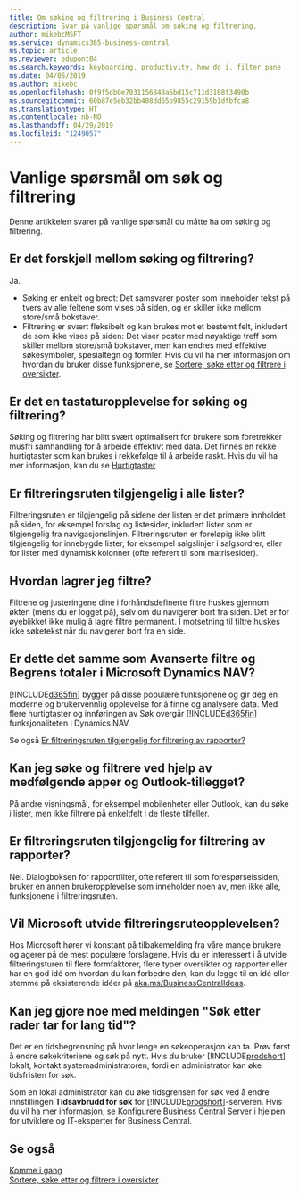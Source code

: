 ```yaml
---
title: Om søking og filtrering i Business Central
description: Svar på vanlige spørsmål om søking og filtrering.
author: mikebcMSFT
ms.service: dynamics365-business-central
ms.topic: article
ms.reviewer: edupont04
ms.search.keywords: keyboarding, productivity, how do i, filter pane
ms.date: 04/05/2019
ms.author: mikebc
ms.openlocfilehash: 0f9f5db0e7031156848a5bd15c711d3108f3490b
ms.sourcegitcommit: 60b87e5eb32bb408dd65b9855c29159b1dfbfca8
ms.translationtype: HT
ms.contentlocale: nb-NO
ms.lasthandoff: 04/29/2019
ms.locfileid: "1249057"
---
```

# <a name="searching-and-filtering-faq"></a>Vanlige spørsmål om søk og filtrering
Denne artikkelen svarer på vanlige spørsmål du måtte ha om søking og filtrering.

## <a name="is-there-a-difference-between-searching-and-filtering"></a>Er det forskjell mellom søking og filtrering?
Ja.
- Søking er enkelt og bredt: Det samsvarer poster som inneholder tekst på tvers av alle feltene som vises på siden, og er skiller ikke mellom store/små bokstaver.
- Filtrering er svært fleksibelt og kan brukes mot et bestemt felt, inkludert de som ikke vises på siden: Det viser poster med nøyaktige treff som skiller mellom store/små bokstaver, men kan endres med effektive søkesymboler, spesialtegn og formler. Hvis du vil ha mer informasjon om hvordan du bruker disse funksjonene, se [Sortere, søke etter og filtrere i oversikter](ui-enter-criteria-filters.md).

## <a name="is-there-a-keyboard-experience-for-search-and-filter"></a>Er det en tastaturopplevelse for søking og filtrering?
Søking og filtrering har blitt svært optimalisert for brukere som foretrekker musfri samhandling for å arbeide effektivt med data. Det finnes en rekke hurtigtaster som kan brukes i rekkefølge til å arbeide raskt. Hvis du vil ha mer informasjon, kan du se [Hurtigtaster](keyboard-shortcuts.md#KeyboardFilter)

## <a name="is-the-filter-pane-available-on-all-lists"></a>Er filtreringsruten tilgjengelig i alle lister?
Filtreringsruten er tilgjengelig på sidene der listen er det primære innholdet på siden, for eksempel forslag og listesider, inkludert lister som er tilgjengelig fra navigasjonslinjen. Filtreringsruten er foreløpig ikke blitt tilgjengelig for innebygde lister, for eksempel salgslinjer i salgsordrer, eller for lister med dynamisk kolonner (ofte referert til som matrisesider).

## <a name="how-can-i-save-my-filters"></a>Hvordan lagrer jeg filtre?

Filtrene og justeringene dine i forhåndsdefinerte filtre huskes gjennom økten (mens du er logget på), selv om du navigerer bort fra siden. Det er for øyeblikket ikke mulig å lagre filtre permanent. I motsetning til filtre huskes ikke søketekst når du navigerer bort fra en side.

## <a name="is-this-the-same-as-advanced-filters-and-limit-totals-in-microsoft-dynamics-nav"></a>Er dette det samme som Avanserte filtre og Begrens totaler i Microsoft Dynamics NAV?

[!INCLUDE[d365fin](includes/d365fin_md.md)] bygger på disse populære funksjonene og gir deg en moderne og brukervennlig opplevelse for å finne og analysere data. Med flere hurtigtaster og innføringen av Søk overgår [!INCLUDE[d365fin](includes/d365fin_md.md)] funksjonaliteten i Dynamics NAV.  

Se også [Er filtreringsruten tilgjengelig for filtrering av rapporter?](#is-the-filter-pane-available-for-filtering-reports)  

## <a name="can-i-search-and-filter-using-the-companion-apps-and-outlook-addin"></a>Kan jeg søke og filtrere ved hjelp av medfølgende apper og Outlook-tillegget?
På andre visningsmål, for eksempel mobilenheter eller Outlook, kan du søke i lister, men ikke filtrere på enkeltfelt i de fleste tilfeller.

## <a name="is-the-filter-pane-available-for-filtering-reports"></a>Er filtreringsruten tilgjengelig for filtrering av rapporter?
Nei. Dialogboksen for rapportfilter, ofte referert til som forespørselssiden, bruker en annen brukeropplevelse som inneholder noen av, men ikke alle, funksjonene i filtreringsruten.

## <a name="will-microsoft-extend-the-filter-pane-experience"></a>Vil Microsoft utvide filtreringsruteopplevelsen?
Hos Microsoft hører vi konstant på tilbakemelding fra våre mange brukere og agerer på de mest populære forslagene. Hvis du er interessert i å utvide filtreringsturen til flere formfaktorer, flere typer oversikter og rapporter eller har en god idé om hvordan du kan forbedre den, kan du legge til en idé eller stemme på eksisterende idéer på [aka.ms/BusinessCentralIdeas](https://aka.ms/businesscentralideas).

## <a name="can-i-do-anything-about-the-searching-for-rows-is-taking-too-long-message"></a>Kan jeg gjore noe med meldingen "Søk etter rader tar for lang tid"?

Det er en tidsbegrensning på hvor lenge en søkeoperasjon kan ta. Prøv først å endre søkekriteriene og søk på nytt. Hvis du bruker [!INCLUDE[prodshort](includes/prodshort.md)] lokalt, kontakt systemadministratoren, fordi en administrator kan øke tidsfristen for søk.

Som en lokal administrator kan du øke tidsgrensen for søk ved å endre innstillingen **Tidsavbrudd for søk** for [!INCLUDE[prodshort](includes/prodshort.md)]-serveren. Hvis du vil ha mer informasjon, se [Konfigurere Business Central Server](https://docs.microsoft.com/en-us/dynamics365/business-central/dev-itpro/administration/configure-server-instance?#Database) i hjelpen for utviklere og IT-eksperter for Business Central.

## <a name="see-also"></a>Se også

[Komme i gang](product-get-started.md)  
[Sortere, søke etter og filtrere i oversikter](ui-enter-criteria-filters.md)  
